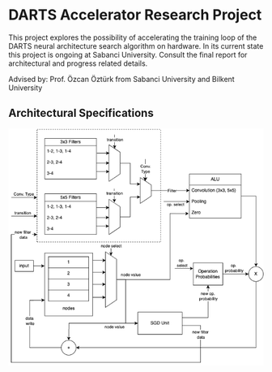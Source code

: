 # DARTS Accelerator Research Project
This project explores the possibility of accelerating the training loop of the DARTS neural architecture search algorithm on hardware.
In its current state this project is ongoing at Sabanci University.
Consult the final report for architectural and progress related details.


Advised by: Prof. Özcan Öztürk from Sabanci University and Bilkent University

## Architectural Specifications
![specs](unit-specs.png "High level architectural specification")



